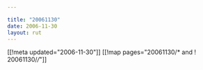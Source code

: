 ```yaml
---

title: "20061130"
date: 2006-11-30
layout: rut
---
```


[[!meta updated="2006-11-30"]]
[[!map pages="20061130/* and ! 20061130/*/*"]]
